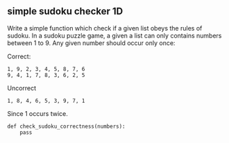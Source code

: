 ## simple sudoku checker 1D

Write a simple function which check if a given list obeys the rules of sudoku.
In a sudoku puzzle game, a given a list can only contains numbers between 1 to 9. 
Any given number should occur only once:

Correct:

	1, 9, 2, 3, 4, 5, 8, 7, 6 
	9, 4, 1, 7, 8, 3, 6, 2, 5

Uncorrect

	1, 8, 4, 6, 5, 3, 9, 7, 1

Since 1 occurs twice.

	def check_sudoku_correctness(numbers):
		pass


